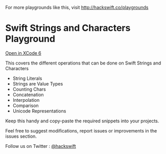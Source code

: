 For more playgrounds like this, visit http://hackswift.co/playgrounds

Swift Strings and Characters Playground
=======================================
[Open in XCode 6](https://github.com/hackswift/swift-operators-pg/archive/master.zip)

This covers the different operations that can be done on Swift Strings and Characters

* String Literals
* Strings are Value Types
* Counting Chars
* Concatenation
* Interpolation
* Comparison
* Unicode Representations

Keep this handy and copy-paste the required snippets into your projects.

Feel free to suggest modifications, report issues or improvements in the issues section.

Follow us on Twitter : [@hackswift](http://twitter.com/hackswift)
